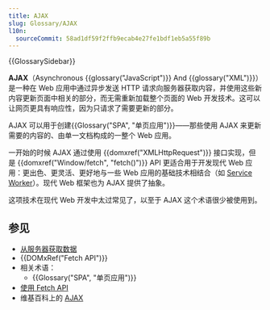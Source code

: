 ```yaml
---
title: AJAX
slug: Glossary/AJAX
l10n:
  sourceCommit: 58ad1df59f2ffb9ecab4e27fe1bdf1eb5a55f89b
---
```


{{GlossarySidebar}}

**AJAX**（Asynchronous {{glossary("JavaScript")}} And {{glossary("XML")}}）是一种在 Web 应用中通过异步发送 HTTP 请求向服务器获取内容，并使用这些新内容更新页面中相关的部分，而无需重新加载整个页面的 Web 开发技术。这可以让网页更具有响应性，因为只请求了需要更新的部分。

AJAX 可以用于创建{{Glossary("SPA", "单页应用")}}——那些使用 AJAX 来更新需要的内容的、由单一文档构成的一整个 Web 应用。

一开始的时候 AJAX 通过使用 {{domxref("XMLHttpRequest")}} 接口实现，但是 {{domxref("Window/fetch", "fetch()")}} API 更适合用于开发现代 Web 应用：更出色、更灵活、更好地与一些 Web 应用的基础技术相结合（如 [Service Worker](/zh-CN/docs/Web/API/Service_Worker_API)）。现代 Web 框架也为 AJAX 提供了抽象。

这项技术在现代 Web 开发中太过常见了，以至于 AJAX 这个术语很少被使用到。

## 参见

- [从服务器获取数据](/zh-CN/docs/Learn/JavaScript/Client-side_web_APIs/Fetching_data)
- {{DOMxRef("Fetch API")}}
- 相关术语：
    - {{Glossary("SPA", "单页应用")}}
- [使用 Fetch API](/zh-CN/docs/Web/API/Fetch_API/Using_Fetch)
- 维基百科上的 [AJAX](https://zh.wikipedia.org/wiki/AJAX)
